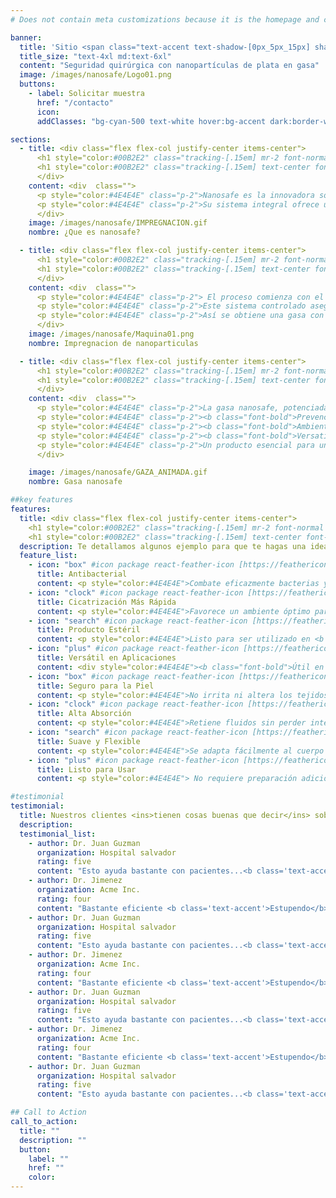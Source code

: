 ```yaml
---
# Does not contain meta customizations because it is the homepage and config is already set in the config file

banner:
  title: 'Sitio <span class="text-accent text-shadow-[0px_5px_15px] shadow-accent/10">Nano Safe</span> Inicio <span class="text-secondary">Descripcion</span>'
  title_size: "text-4xl md:text-6xl"
  content: "Seguridad quirúrgica con nanopartículas de plata en gasa"
  image: /images/nanosafe/Logo01.png
  buttons:
    - label: Solicitar muestra
      href: "/contacto"
      icon:
      addClasses: "bg-cyan-500 text-white hover:bg-accent dark:border-white/10 dark:border"

sections:
  - title: <div class="flex flex-col justify-center items-center">
      <h1 style="color:#00B2E2" class="tracking-[.15em] mr-2 font-normal text-center ">¿Que es</h1>
      <h1 style="color:#00B2E2" class="tracking-[.15em] text-center font-bold   ">nanosafe?</h1>
      </div>
    content: <div  class="">
      <p style="color:#4E4E4E" class="p-2">Nanosafe es la innovadora solución que fusiona gasa impregnada con nanopartículas de plata y una máquina automatizada de última generación.</p>
      <p style="color:#4E4E4E" class="p-2">Su sistema integral ofrece una protección avanzada contra infecciones y facilita la producción controlada de apósitos médicos, posicionándose como la opción ideal para hospitales y centros de salud.</p>
      </div>
    image: /images/nanosafe/IMPREGNACION.gif
    nombre: ¿Que es nanosafe?

  - title: <div class="flex flex-col justify-center items-center">
      <h1 style="color:#00B2E2" class="tracking-[.15em] mr-2 font-normal text-center  ">Impregnación </h1>
      <h1 style="color:#00B2E2" class="tracking-[.15em] text-center font-bold   ">de nanoparticulas</h1>
      </div>
    content: <div  class="">
      <p style="color:#4E4E4E" class="p-2"> El proceso comienza con el paso de la gasa por una máquina especializada que rocía una solución de nanoplata de manera uniforme sobre su superficie. </p>
      <p style="color:#4E4E4E" class="p-2">Este sistema controlado asegura que cada fibra del material reciba la cantidad adecuada de nanopartículas. A continuación, la gasa impregnada atraviesa una cámara de secado con temperatura regulada, donde las partículas se fijan sin alterar la textura ni la flexibilidad del material. </p>
      <p style="color:#4E4E4E" class="p-2">Así se obtiene una gasa con propiedades antimicrobianas estables, lista para su uso en el tratamiento y prevención de infecciones en heridas.</p>
      </div>
    image: /images/nanosafe/Maquina01.png
    nombre: Impregnacion de nanoparticulas

  - title: <div class="flex flex-col justify-center items-center">
      <h1 style="color:#00B2E2" class="tracking-[.15em] mr-2 font-normal text-center   ">Gasa</h1>
      <h1 style="color:#00B2E2" class="tracking-[.15em] text-center font-bold  ">y tratamiento de Heridas</h1>
      </div>
    content: <div  class="">
      <p style="color:#4E4E4E" class="p-2">La gasa nanosafe, potenciada con nanopartículas de plata, se destaca por</p>
      <p style="color:#4E4E4E" class="p-2"><b class="font-bold">Prevención de Infecciones:</b> Actúa eficazmente contra bacterias.</p>
      <p style="color:#4E4E4E" class="p-2"><b class="font-bold">Ambiente Óptimo para la Cicatrización:</b> Favorece la reparación natural y reduce riesgos asociados a infecciones.</p>
      <p style="color:#4E4E4E" class="p-2"><b class="font-bold">Versatilidad:</b>Se adapta fácilmente a diferentes tipos y tamaños de heridas.</p>
      <p style="color:#4E4E4E" class="p-2">Un producto esencial para una atención integral en el cuidado de heridas.</p>
      </div>

    image: /images/nanosafe/GAZA_ANIMADA.gif
    nombre: Gasa nanosafe

##key features
features:
  title: <div class="flex flex-col justify-center items-center">
    <h1 style="color:#00B2E2" class="tracking-[.15em] mr-2 font-normal text-center  ">Informe</h1>
    <h1 style="color:#00B2E2" class="tracking-[.15em] text-center font-bold text-blue-400 ">laboratorio</h1></div>
  description: Te detallamos algunos ejemplo para que te hagas una idea
  feature_list:
    - icon: "box" #icon package react-feather-icon [https://feathericons.com/]
      title: Antibacterial
      content: <p style="color:#4E4E4E">Combate eficazmente bacterias y ayuda a <b class="font-bold">prevenir infecciones<b>.</p>
    - icon: "clock" #icon package react-feather-icon [https://feathericons.com/]
      title: Cicatrización Más Rápida
      content: <p style="color:#4E4E4E">Favorece un ambiente óptimo para la <b class="font-bold">regeneración de tejidos</b>.</p>
    - icon: "search" #icon package react-feather-icon [https://feathericons.com/]
      title: Producto Estéril
      content: <p style="color:#4E4E4E">Listo para ser utilizado en <b class="font-bold">entornos clínicos</b> con seguridad.</p>
    - icon: "plus" #icon package react-feather-icon [https://feathericons.com/]
      title: Versátil en Aplicaciones
      content: <div style="color:#4E4E4E"><b class="font-bold">Útil en heridas</b> agudas, crónicas, quirúrgicas o de difícil cicatrización.</div>
    - icon: "box" #icon package react-feather-icon [https://feathericons.com/]
      title: Seguro para la Piel
      content: <p style="color:#4E4E4E">No irrita ni altera los tejidos; <b class="font-bold">apto para uso prolongado</b>.</p>
    - icon: "clock" #icon package react-feather-icon [https://feathericons.com/]
      title: Alta Absorción
      content: <p style="color:#4E4E4E">Retiene fluidos sin perder integridad, <b class="font-bold">ideal para heridas exudativas</b>.</p>
    - icon: "search" #icon package react-feather-icon [https://feathericons.com/]
      title: Suave y Flexible
      content: <p style="color:#4E4E4E">Se adapta fácilmente al cuerpo <b class="font-bold br">sin causar molestias</b>.</p>
    - icon: "plus" #icon package react-feather-icon [https://feathericons.com/]
      title: Listo para Usar
      content: <p style="color:#4E4E4E"> No requiere preparación adicional, <b class="font-bold br">solo aplicar y cubrir.</p>

#testimonial
testimonial:
  title: Nuestros clientes <ins>tienen cosas buenas que decir</ins> sobre nosotros</b>
  description:
  testimonial_list:
    - author: Dr. Juan Guzman
      organization: Hospital salvador
      rating: five
      content: "Esto ayuda bastante con pacientes...<b class='text-accent'>Tremendo Producto</b>!"
    - author: Dr. Jimenez
      organization: Acme Inc.
      rating: four
      content: "Bastante eficiente <b class='text-accent'>Estupendo</b>. 100% Recomendado!"
    - author: Dr. Juan Guzman
      organization: Hospital salvador
      rating: five
      content: "Esto ayuda bastante con pacientes...<b class='text-accent'>Tremendo Producto</b>!"
    - author: Dr. Jimenez
      organization: Acme Inc.
      rating: four
      content: "Bastante eficiente <b class='text-accent'>Estupendo</b>. 100% Recomendado!"
    - author: Dr. Juan Guzman
      organization: Hospital salvador
      rating: five
      content: "Esto ayuda bastante con pacientes...<b class='text-accent'>Tremendo Producto</b>!"
    - author: Dr. Jimenez
      organization: Acme Inc.
      rating: four
      content: "Bastante eficiente <b class='text-accent'>Estupendo</b>. 100% Recomendado!"
    - author: Dr. Juan Guzman
      organization: Hospital salvador
      rating: five
      content: "Esto ayuda bastante con pacientes...<b class='text-accent'>Tremendo Producto</b>!"

## Call to Action
call_to_action:
  title: ""
  description: ""
  button:
    label: ""
    href: ""
    color:
---
```


